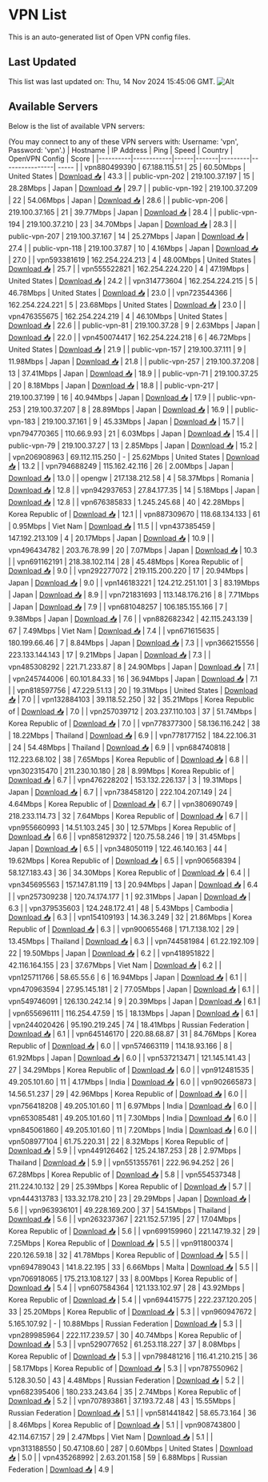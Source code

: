 # VPN List

This is an auto-generated list of Open VPN config files.

## Last Updated

This list was last updated on: Thu, 14 Nov 2024 15:45:06 GMT.
![Alt](https://repobeats.axiom.co/api/embed/186b98318ef1479477931607c1ad7d823f12451f.svg "Repobeats analytics image")

## Available Servers

Below is the list of available VPN servers:

(You may connect to any of these VPN servers with: Username: 'vpn', Password: 'vpn'.)
| Hostname | IP Address | Ping | Speed | Country | OpenVPN Config | Score |
|----------|------------|------|-------|---------|----------------| ----- |
| vpn880499390 | 67.188.115.51 | 25 | 60.50Mbps | United States | [Download 📥](./configs/server_0_US.ovpn) | 43.3 |
| public-vpn-202 | 219.100.37.197 | 15 | 28.28Mbps | Japan | [Download 📥](./configs/server_1_JP.ovpn) | 29.7 |
| public-vpn-192 | 219.100.37.209 | 22 | 54.06Mbps | Japan | [Download 📥](./configs/server_2_JP.ovpn) | 28.6 |
| public-vpn-206 | 219.100.37.165 | 21 | 39.77Mbps | Japan | [Download 📥](./configs/server_3_JP.ovpn) | 28.4 |
| public-vpn-194 | 219.100.37.210 | 23 | 34.70Mbps | Japan | [Download 📥](./configs/server_4_JP.ovpn) | 28.3 |
| public-vpn-207 | 219.100.37.167 | 14 | 25.27Mbps | Japan | [Download 📥](./configs/server_5_JP.ovpn) | 27.4 |
| public-vpn-118 | 219.100.37.87 | 10 | 4.16Mbps | Japan | [Download 📥](./configs/server_6_JP.ovpn) | 27.0 |
| vpn593381619 | 162.254.224.213 | 4 | 48.00Mbps | United States | [Download 📥](./configs/server_7_US.ovpn) | 25.7 |
| vpn555522821 | 162.254.224.220 | 4 | 47.19Mbps | United States | [Download 📥](./configs/server_8_US.ovpn) | 24.2 |
| vpn314773604 | 162.254.224.215 | 5 | 46.78Mbps | United States | [Download 📥](./configs/server_9_US.ovpn) | 23.0 |
| vpn723544366 | 162.254.224.221 | 5 | 23.68Mbps | United States | [Download 📥](./configs/server_10_US.ovpn) | 23.0 |
| vpn476355675 | 162.254.224.219 | 4 | 46.10Mbps | United States | [Download 📥](./configs/server_11_US.ovpn) | 22.6 |
| public-vpn-81 | 219.100.37.28 | 9 | 2.63Mbps | Japan | [Download 📥](./configs/server_12_JP.ovpn) | 22.0 |
| vpn450074417 | 162.254.224.218 | 6 | 46.72Mbps | United States | [Download 📥](./configs/server_13_US.ovpn) | 21.9 |
| public-vpn-157 | 219.100.37.111 | 9 | 11.98Mbps | Japan | [Download 📥](./configs/server_14_JP.ovpn) | 21.8 |
| public-vpn-257 | 219.100.37.208 | 13 | 37.41Mbps | Japan | [Download 📥](./configs/server_15_JP.ovpn) | 18.9 |
| public-vpn-71 | 219.100.37.25 | 20 | 8.18Mbps | Japan | [Download 📥](./configs/server_16_JP.ovpn) | 18.8 |
| public-vpn-217 | 219.100.37.199 | 16 | 40.94Mbps | Japan | [Download 📥](./configs/server_17_JP.ovpn) | 17.9 |
| public-vpn-253 | 219.100.37.207 | 8 | 28.89Mbps | Japan | [Download 📥](./configs/server_18_JP.ovpn) | 16.9 |
| public-vpn-183 | 219.100.37.161 | 9 | 45.33Mbps | Japan | [Download 📥](./configs/server_19_JP.ovpn) | 15.7 |
| vpn794770365 | 110.66.9.93 | 21 | 6.03Mbps | Japan | [Download 📥](./configs/server_20_JP.ovpn) | 15.4 |
| public-vpn-79 | 219.100.37.27 | 13 | 2.85Mbps | Japan | [Download 📥](./configs/server_21_JP.ovpn) | 15.2 |
| vpn206908963 | 69.112.115.250 | - | 25.62Mbps | United States | [Download 📥](./configs/server_22_US.ovpn) | 13.2 |
| vpn794688249 | 115.162.42.116 | 26 | 2.00Mbps | Japan | [Download 📥](./configs/server_23_JP.ovpn) | 13.0 |
| opengw | 217.138.212.58 | 4 | 58.37Mbps | Romania | [Download 📥](./configs/server_24_RO.ovpn) | 12.8 |
| vpn942937653 | 27.84.177.35 | 14 | 5.18Mbps | Japan | [Download 📥](./configs/server_25_JP.ovpn) | 12.8 |
| vpn676385833 | 1.245.245.68 | 40 | 42.28Mbps | Korea Republic of | [Download 📥](./configs/server_26_KR.ovpn) | 12.1 |
| vpn887309670 | 118.68.134.133 | 61 | 0.95Mbps | Viet Nam | [Download 📥](./configs/server_27_VN.ovpn) | 11.5 |
| vpn437385459 | 147.192.213.109 | 4 | 20.17Mbps | Japan | [Download 📥](./configs/server_28_JP.ovpn) | 10.9 |
| vpn496434782 | 203.76.78.99 | 20 | 7.07Mbps | Japan | [Download 📥](./configs/server_29_JP.ovpn) | 10.3 |
| vpn691162191 | 218.38.102.114 | 28 | 45.48Mbps | Korea Republic of | [Download 📥](./configs/server_30_KR.ovpn) | 9.0 |
| vpn292277072 | 219.115.200.220 | 17 | 20.94Mbps | Japan | [Download 📥](./configs/server_31_JP.ovpn) | 9.0 |
| vpn146183221 | 124.212.251.101 | 3 | 83.19Mbps | Japan | [Download 📥](./configs/server_32_JP.ovpn) | 8.9 |
| vpn721831693 | 113.148.176.216 | 8 | 7.71Mbps | Japan | [Download 📥](./configs/server_33_JP.ovpn) | 7.9 |
| vpn681048257 | 106.185.155.166 | 7 | 9.38Mbps | Japan | [Download 📥](./configs/server_34_JP.ovpn) | 7.6 |
| vpn882682342 | 42.115.243.139 | 67 | 7.49Mbps | Viet Nam | [Download 📥](./configs/server_35_VN.ovpn) | 7.4 |
| vpn671615635 | 180.199.66.46 | 7 | 8.84Mbps | Japan | [Download 📥](./configs/server_36_JP.ovpn) | 7.3 |
| vpn366215556 | 223.133.144.143 | 17 | 9.21Mbps | Japan | [Download 📥](./configs/server_37_JP.ovpn) | 7.3 |
| vpn485308292 | 221.71.233.87 | 8 | 24.90Mbps | Japan | [Download 📥](./configs/server_38_JP.ovpn) | 7.1 |
| vpn245744006 | 60.101.84.33 | 16 | 36.94Mbps | Japan | [Download 📥](./configs/server_39_JP.ovpn) | 7.1 |
| vpn818597756 | 47.229.51.13 | 20 | 19.31Mbps | United States | [Download 📥](./configs/server_40_US.ovpn) | 7.0 |
| vpn132884103 | 39.118.52.250 | 32 | 35.21Mbps | Korea Republic of | [Download 📥](./configs/server_41_KR.ovpn) | 7.0 |
| vpn257039712 | 203.237.110.103 | 37 | 51.74Mbps | Korea Republic of | [Download 📥](./configs/server_42_KR.ovpn) | 7.0 |
| vpn778377300 | 58.136.116.242 | 38 | 18.22Mbps | Thailand | [Download 📥](./configs/server_43_TH.ovpn) | 6.9 |
| vpn778177152 | 184.22.106.31 | 24 | 54.48Mbps | Thailand | [Download 📥](./configs/server_44_TH.ovpn) | 6.9 |
| vpn684740818 | 112.223.68.102 | 38 | 7.65Mbps | Korea Republic of | [Download 📥](./configs/server_45_KR.ovpn) | 6.8 |
| vpn302315470 | 211.230.10.180 | 28 | 8.99Mbps | Korea Republic of | [Download 📥](./configs/server_46_KR.ovpn) | 6.7 |
| vpn476228202 | 153.132.226.137 | 3 | 19.31Mbps | Japan | [Download 📥](./configs/server_47_JP.ovpn) | 6.7 |
| vpn738458120 | 222.104.207.149 | 24 | 4.64Mbps | Korea Republic of | [Download 📥](./configs/server_48_KR.ovpn) | 6.7 |
| vpn380690749 | 218.233.114.73 | 32 | 7.64Mbps | Korea Republic of | [Download 📥](./configs/server_49_KR.ovpn) | 6.7 |
| vpn955660993 | 14.51.103.245 | 30 | 12.57Mbps | Korea Republic of | [Download 📥](./configs/server_50_KR.ovpn) | 6.6 |
| vpn858129372 | 120.75.58.246 | 19 | 31.45Mbps | Japan | [Download 📥](./configs/server_51_JP.ovpn) | 6.5 |
| vpn348050119 | 122.46.140.163 | 44 | 19.62Mbps | Korea Republic of | [Download 📥](./configs/server_52_KR.ovpn) | 6.5 |
| vpn906568394 | 58.127.183.43 | 36 | 34.30Mbps | Korea Republic of | [Download 📥](./configs/server_53_KR.ovpn) | 6.4 |
| vpn345695563 | 157.147.81.119 | 13 | 20.94Mbps | Japan | [Download 📥](./configs/server_54_JP.ovpn) | 6.4 |
| vpn257309238 | 120.74.174.177 | 1 | 92.31Mbps | Japan | [Download 📥](./configs/server_55_JP.ovpn) | 6.3 |
| vpn379535603 | 124.248.172.41 | 48 | 5.43Mbps | Cambodia | [Download 📥](./configs/server_56_KH.ovpn) | 6.3 |
| vpn154109193 | 14.36.3.249 | 32 | 21.86Mbps | Korea Republic of | [Download 📥](./configs/server_57_KR.ovpn) | 6.3 |
| vpn900655468 | 171.7.138.102 | 29 | 13.45Mbps | Thailand | [Download 📥](./configs/server_58_TH.ovpn) | 6.3 |
| vpn744581984 | 61.22.192.109 | 22 | 19.50Mbps | Japan | [Download 📥](./configs/server_59_JP.ovpn) | 6.2 |
| vpn418951822 | 42.116.164.155 | 23 | 37.67Mbps | Viet Nam | [Download 📥](./configs/server_60_VN.ovpn) | 6.2 |
| vpn125711766 | 58.65.55.6 | 6 | 16.94Mbps | Japan | [Download 📥](./configs/server_61_JP.ovpn) | 6.1 |
| vpn470963594 | 27.95.145.181 | 2 | 77.05Mbps | Japan | [Download 📥](./configs/server_62_JP.ovpn) | 6.1 |
| vpn549746091 | 126.130.242.14 | 9 | 20.39Mbps | Japan | [Download 📥](./configs/server_63_JP.ovpn) | 6.1 |
| vpn655696111 | 116.254.47.59 | 15 | 18.13Mbps | Japan | [Download 📥](./configs/server_64_JP.ovpn) | 6.1 |
| vpn244020426 | 95.190.219.245 | 74 | 18.41Mbps | Russian Federation | [Download 📥](./configs/server_65_RU.ovpn) | 6.1 |
| vpn645146170 | 220.88.68.87 | 31 | 84.76Mbps | Korea Republic of | [Download 📥](./configs/server_66_KR.ovpn) | 6.0 |
| vpn574663119 | 114.18.93.166 | 8 | 61.92Mbps | Japan | [Download 📥](./configs/server_67_JP.ovpn) | 6.0 |
| vpn537213471 | 121.145.141.43 | 27 | 34.29Mbps | Korea Republic of | [Download 📥](./configs/server_68_KR.ovpn) | 6.0 |
| vpn912481535 | 49.205.101.60 | 11 | 4.17Mbps | India | [Download 📥](./configs/server_69_IN.ovpn) | 6.0 |
| vpn902665873 | 14.56.51.237 | 29 | 42.96Mbps | Korea Republic of | [Download 📥](./configs/server_70_KR.ovpn) | 6.0 |
| vpn756418208 | 49.205.101.60 | 11 | 6.97Mbps | India | [Download 📥](./configs/server_71_IN.ovpn) | 6.0 |
| vpn653085481 | 49.205.101.60 | 11 | 7.30Mbps | India | [Download 📥](./configs/server_72_IN.ovpn) | 6.0 |
| vpn845061860 | 49.205.101.60 | 11 | 7.20Mbps | India | [Download 📥](./configs/server_73_IN.ovpn) | 6.0 |
| vpn508977104 | 61.75.220.31 | 22 | 8.32Mbps | Korea Republic of | [Download 📥](./configs/server_74_KR.ovpn) | 5.9 |
| vpn449126462 | 125.24.187.253 | 28 | 2.97Mbps | Thailand | [Download 📥](./configs/server_75_TH.ovpn) | 5.9 |
| vpn551355761 | 222.96.94.252 | 26 | 67.28Mbps | Korea Republic of | [Download 📥](./configs/server_76_KR.ovpn) | 5.8 |
| vpn554537348 | 211.224.10.132 | 29 | 25.39Mbps | Korea Republic of | [Download 📥](./configs/server_77_KR.ovpn) | 5.7 |
| vpn444313783 | 133.32.178.210 | 23 | 29.29Mbps | Japan | [Download 📥](./configs/server_78_JP.ovpn) | 5.6 |
| vpn963936101 | 49.228.169.200 | 37 | 54.15Mbps | Thailand | [Download 📥](./configs/server_79_TH.ovpn) | 5.6 |
| vpn263237367 | 221.152.57.195 | 27 | 17.04Mbps | Korea Republic of | [Download 📥](./configs/server_80_KR.ovpn) | 5.6 |
| vpn699159960 | 221.147.19.32 | 29 | 7.25Mbps | Korea Republic of | [Download 📥](./configs/server_81_KR.ovpn) | 5.5 |
| vpn911800374 | 220.126.59.18 | 32 | 41.78Mbps | Korea Republic of | [Download 📥](./configs/server_82_KR.ovpn) | 5.5 |
| vpn694789043 | 141.8.22.195 | 33 | 6.66Mbps | Malta | [Download 📥](./configs/server_83_MT.ovpn) | 5.5 |
| vpn706918065 | 175.213.108.127 | 33 | 8.00Mbps | Korea Republic of | [Download 📥](./configs/server_84_KR.ovpn) | 5.4 |
| vpn607584364 | 121.133.102.97 | 28 | 43.92Mbps | Korea Republic of | [Download 📥](./configs/server_85_KR.ovpn) | 5.4 |
| vpn694415775 | 222.237.120.205 | 33 | 25.20Mbps | Korea Republic of | [Download 📥](./configs/server_86_KR.ovpn) | 5.3 |
| vpn960947672 | 5.165.107.92 | - | 10.88Mbps | Russian Federation | [Download 📥](./configs/server_87_RU.ovpn) | 5.3 |
| vpn289985964 | 222.117.239.57 | 30 | 40.74Mbps | Korea Republic of | [Download 📥](./configs/server_88_KR.ovpn) | 5.3 |
| vpn529077652 | 61.253.118.227 | 37 | 8.08Mbps | Korea Republic of | [Download 📥](./configs/server_89_KR.ovpn) | 5.3 |
| vpn798481216 | 116.41.210.215 | 36 | 58.17Mbps | Korea Republic of | [Download 📥](./configs/server_90_KR.ovpn) | 5.3 |
| vpn787550962 | 5.128.30.50 | 43 | 4.48Mbps | Russian Federation | [Download 📥](./configs/server_91_RU.ovpn) | 5.2 |
| vpn682395406 | 180.233.243.64 | 35 | 2.74Mbps | Korea Republic of | [Download 📥](./configs/server_92_KR.ovpn) | 5.2 |
| vpn707893861 | 37.193.72.48 | 43 | 15.55Mbps | Russian Federation | [Download 📥](./configs/server_93_RU.ovpn) | 5.1 |
| vpn581441842 | 58.65.73.164 | 36 | 8.46Mbps | Korea Republic of | [Download 📥](./configs/server_94_KR.ovpn) | 5.1 |
| vpn908743800 | 42.114.67.157 | 29 | 2.47Mbps | Viet Nam | [Download 📥](./configs/server_95_VN.ovpn) | 5.1 |
| vpn313188550 | 50.47.108.60 | 287 | 0.60Mbps | United States | [Download 📥](./configs/server_96_US.ovpn) | 5.0 |
| vpn435268992 | 2.63.201.158 | 59 | 6.88Mbps | Russian Federation | [Download 📥](./configs/server_97_RU.ovpn) | 4.9 |
